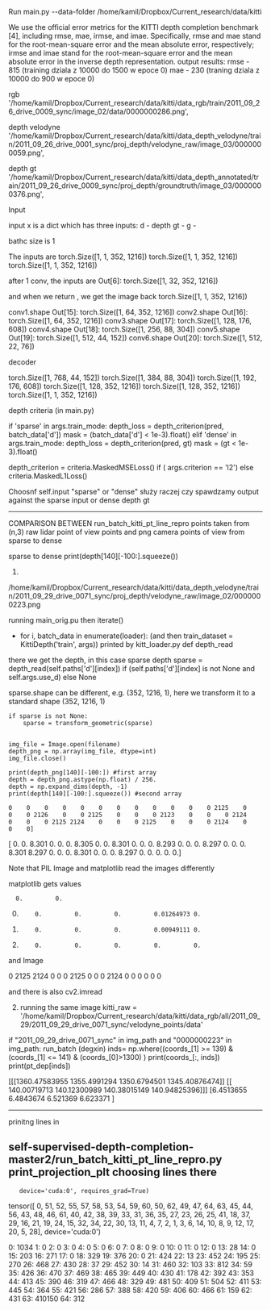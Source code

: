 
Run main.py --data-folder /home/kamil/Dropbox/Current_research/data/kitti

We use the official error metrics for the KITTI depth completion
benchmark [4], including rmse, mae, irmse, and imae. Specifically, rmse and mae stand
for the root-mean-square error and the mean absolute error, respectively; irmse and imae
stand for the root-mean-square error and the mean absolute error in the inverse depth
representation.
output results:
rmse - 815 (training dziala z 10000 do 1500 w epoce 0)
mae - 230 (traning dziala z 10000 do 900 w epoce 0)

rgb
'/home/kamil/Dropbox/Current_research/data/kitti/data_rgb/train/2011_09_26_drive_0009_sync/image_02/data/0000000286.png',

depth velodyne
'/home/kamil/Dropbox/Current_research/data/kitti/data_depth_velodyne/train/2011_09_26_drive_0001_sync/proj_depth/velodyne_raw/image_03/0000000059.png',

depth gt
'/home/kamil/Dropbox/Current_research/data/kitti/data_depth_annotated/train/2011_09_26_drive_0009_sync/proj_depth/groundtruth/image_03/0000000376.png',

Input

input x is a dict which has three inputs:
d - depth
gt - 
g - 

bathc size is 1

The inputs are
torch.Size([1, 1, 352, 1216])
torch.Size([1, 1, 352, 1216])
torch.Size([1, 1, 352, 1216])


after 1 conv, the inputs are
Out[6]: torch.Size([1, 32, 352, 1216])

and when we return , we get the image back
torch.Size([1, 1, 352, 1216])



conv1.shape
Out[15]: torch.Size([1, 64, 352, 1216])
conv2.shape
Out[16]: torch.Size([1, 64, 352, 1216])
conv3.shape
Out[17]: torch.Size([1, 128, 176, 608])
conv4.shape
Out[18]: torch.Size([1, 256, 88, 304])
conv5.shape
Out[19]: torch.Size([1, 512, 44, 152])
conv6.shape
Out[20]: torch.Size([1, 512, 22, 76])

decoder

torch.Size([1, 768, 44, 152])
torch.Size([1, 384, 88, 304])
torch.Size([1, 192, 176, 608])
torch.Size([1, 128, 352, 1216])
torch.Size([1, 128, 352, 1216])
torch.Size([1, 1, 352, 1216])

depth criteria (in main.py)

  if 'sparse' in args.train_mode:
                depth_loss = depth_criterion(pred, batch_data['d'])
                mask = (batch_data['d'] < 1e-3).float()
            elif 'dense' in args.train_mode:
                depth_loss = depth_criterion(pred, gt)
                mask = (gt < 1e-3).float()

depth_criterion = criteria.MaskedMSELoss() if (
    args.criterion == 'l2') else criteria.MaskedL1Loss()

Choosnf self.input "sparse" or "dense" służy raczej czy spawdzamy output against the sparse input or dense depth gt

*******************************************

COMPARISON BETWEEN run_batch_kitti_pt_line_repro points taken from (n,3) raw lidar point of view points
and png camera points of view from sparse to dense

sparse to dense
print(depth[140][-100:].squeeze())


1)
/home/kamil/Dropbox/Current_research/data/kitti/data_depth_velodyne/train/2011_09_29_drive_0071_sync/proj_depth/velodyne_raw/image_02/0000000223.png

running main_orig.pu 
then iterate()
- for i, batch_data in enumerate(loader):
(and then train_dataset = KittiDepth('train', args))
printed by kitt_loader.py
def depth_read
  
there we get the depth, in this case sparse depth
 sparse = depth_read(self.paths['d'][index]) if (self.paths['d'][index] is not None and self.args.use_d) else None

sparse.shape can be different, e.g. (352, 1216, 1), 
here we transform it to a standard shape (352, 1216, 1)

    if sparse is not None:
        sparse = transform_geometric(sparse)


    img_file = Image.open(filename)
    depth_png = np.array(img_file, dtype=int)
    img_file.close()

    print(depth_png[140][-100:]) #first array
    depth = depth_png.astype(np.float) / 256.
    depth = np.expand_dims(depth, -1)
    print(depth[140][-100:].squeeze()) #second array

    0    0    0    0    0    0    0    0    0    0    0    0 2125    0
    0    0 2126    0    0 2125    0    0    0 2123    0    0    0 2124
    0    0    0 2125 2124    0    0    0 2125    0    0    0 2124    0
    0    0]
[
 0.    0.    8.301 0.    0.    0.    8.305 0.    0.    8.301 0.    0.
 0.    8.293 0.    0.    0.    8.297 0.    0.    0.    8.301 8.297 0.
 0.    0.    8.301 0.    0.    0.    8.297 0.    0.    0.    0.    0.]
 
Note that PIL Image and matplotlib read the images differently

matplotlib gets values

      0.         0.
  0.         0.         0.         0.         0.01264973 0.
  0.         0.         0.         0.         0.00949111 0.
  0.         0.         0.         0.         0.         0.

and Image

0 2125 2124    0    0    0 2125    0    0    0 2124    0
    0    0    0    0    0  

and there is also cv2.imread

 2) running the same image
    kitti_raw = '/home/kamil/Dropbox/Current_research/data/kitti/data_rgb/all/2011_09_29/2011_09_29_drive_0071_sync/velodyne_points/data'

if "2011_09_29_drive_0071_sync" in img_path and "0000000223" in img_path:
     run_batch (degxin)
     inds= np.where((coords_[1] >= 139) & (coords_[1] <= 141) & (coords_[0]>1300) )
     print(coords_[:, inds])
     print(pt_dep[inds])
     
 [[[1360.47583955 1355.4991294  1350.6794501  1345.40876474]]
 [[ 140.00719713  140.12300989  140.38015149  140.94825396]]]
[6.4513655 6.4843674 6.521369  6.623371 ]

---------------------------------------------------------
prinitng lines in

self-supervised-depth-completion-master2/run_batch_kitti_pt_line_repro.py
print_projection_plt
choosing lines there
----------------------------------------------

       device='cuda:0', requires_grad=True)
tensor([ 0, 51, 52, 55, 57, 58, 53, 54, 59, 60, 50, 62, 49, 47, 64, 63, 45, 44,
        56, 43, 48, 46, 61, 40, 42, 38, 39, 33, 31, 36, 35, 27, 23, 26, 25, 41,
        18, 37, 29, 16, 21, 19, 24, 15, 32, 34, 22, 30, 13, 11,  4,  7,  2,  1,
         3,  6, 14, 10,  8,  9, 12, 17, 20,  5, 28], device='cuda:0')


0: 1034
1: 0
2: 0
3: 0
4: 0
5: 0
6: 0
7: 0
8: 0
9: 0
10: 0
11: 0
12: 0
13: 28
14: 0
15: 203
16: 271
17: 0
18: 329
19: 376
20: 0
21: 424
22: 13
23: 452
24: 195
25: 270
26: 468
27: 430
28: 37
29: 452
30: 14
31: 460
32: 103
33: 812
34: 59
35: 426
36: 470
37: 469
38: 465
39: 449
40: 430
41: 178
42: 392
43: 353
44: 413
45: 390
46: 319
47: 466
48: 329
49: 481
50: 409
51: 504
52: 411
53: 445
54: 364
55: 421
56: 286
57: 388
58: 420
59: 406
60: 466
61: 159
62: 431
63: 410150
64: 312
